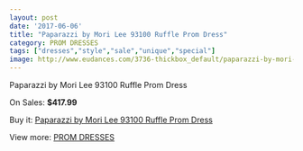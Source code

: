 ```yaml
---
layout: post
date: '2017-06-06'
title: "Paparazzi by Mori Lee 93100 Ruffle Prom Dress"
category: PROM DRESSES
tags: ["dresses","style","sale","unique","special"]
image: http://www.eudances.com/3736-thickbox_default/paparazzi-by-mori-lee-93100-ruffle-prom-dress.jpg
---
```

Paparazzi by Mori Lee 93100 Ruffle Prom Dress

On Sales: **$417.99**
<a href="https://www.eudances.com/en/prom-dresses/1244-paparazzi-by-mori-lee-93100-ruffle-prom-dress.html"><amp-img layout="responsive" width="600" height="600" src="//www.eudances.com/3736-thickbox_default/paparazzi-by-mori-lee-93100-ruffle-prom-dress.jpg" alt="Paparazzi by Mori Lee 93100 Ruffle Prom Dress 0" /></a>
<a href="https://www.eudances.com/en/prom-dresses/1244-paparazzi-by-mori-lee-93100-ruffle-prom-dress.html"><amp-img layout="responsive" width="600" height="600" src="//www.eudances.com/3737-thickbox_default/paparazzi-by-mori-lee-93100-ruffle-prom-dress.jpg" alt="Paparazzi by Mori Lee 93100 Ruffle Prom Dress 1" /></a>

Buy it: [Paparazzi by Mori Lee 93100 Ruffle Prom Dress](https://www.eudances.com/en/prom-dresses/1244-paparazzi-by-mori-lee-93100-ruffle-prom-dress.html "Paparazzi by Mori Lee 93100 Ruffle Prom Dress")

View more: [PROM DRESSES](https://www.eudances.com/en/13-prom-dresses "PROM DRESSES")